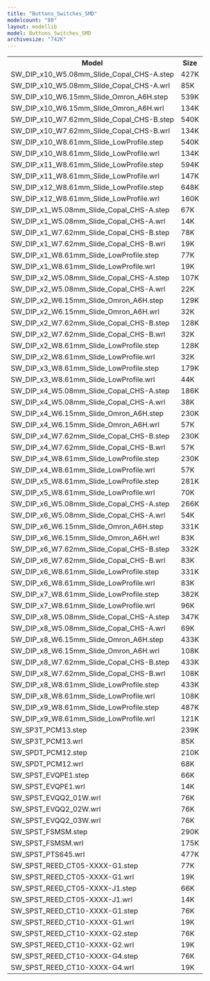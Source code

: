 ```yaml
---
title: "Buttons_Switches_SMD"
modelcount: "80"
layout: modellib
model: Buttons_Switches_SMD
archivesize: "742K"
---
```


<table><tr>
<th>Model</th>
<th>Size</th>
</tr>
<tr><td>SW_DIP_x10_W5.08mm_Slide_Copal_CHS-A.step</td><td>427K</td></tr>
<tr><td>SW_DIP_x10_W5.08mm_Slide_Copal_CHS-A.wrl</td><td>85K</td></tr>
<tr><td>SW_DIP_x10_W6.15mm_Slide_Omron_A6H.step</td><td>539K</td></tr>
<tr><td>SW_DIP_x10_W6.15mm_Slide_Omron_A6H.wrl</td><td>134K</td></tr>
<tr><td>SW_DIP_x10_W7.62mm_Slide_Copal_CHS-B.step</td><td>540K</td></tr>
<tr><td>SW_DIP_x10_W7.62mm_Slide_Copal_CHS-B.wrl</td><td>134K</td></tr>
<tr><td>SW_DIP_x10_W8.61mm_Slide_LowProfile.step</td><td>540K</td></tr>
<tr><td>SW_DIP_x10_W8.61mm_Slide_LowProfile.wrl</td><td>134K</td></tr>
<tr><td>SW_DIP_x11_W8.61mm_Slide_LowProfile.step</td><td>594K</td></tr>
<tr><td>SW_DIP_x11_W8.61mm_Slide_LowProfile.wrl</td><td>147K</td></tr>
<tr><td>SW_DIP_x12_W8.61mm_Slide_LowProfile.step</td><td>648K</td></tr>
<tr><td>SW_DIP_x12_W8.61mm_Slide_LowProfile.wrl</td><td>160K</td></tr>
<tr><td>SW_DIP_x1_W5.08mm_Slide_Copal_CHS-A.step</td><td>67K</td></tr>
<tr><td>SW_DIP_x1_W5.08mm_Slide_Copal_CHS-A.wrl</td><td>14K</td></tr>
<tr><td>SW_DIP_x1_W7.62mm_Slide_Copal_CHS-B.step</td><td>78K</td></tr>
<tr><td>SW_DIP_x1_W7.62mm_Slide_Copal_CHS-B.wrl</td><td>19K</td></tr>
<tr><td>SW_DIP_x1_W8.61mm_Slide_LowProfile.step</td><td>77K</td></tr>
<tr><td>SW_DIP_x1_W8.61mm_Slide_LowProfile.wrl</td><td>19K</td></tr>
<tr><td>SW_DIP_x2_W5.08mm_Slide_Copal_CHS-A.step</td><td>107K</td></tr>
<tr><td>SW_DIP_x2_W5.08mm_Slide_Copal_CHS-A.wrl</td><td>22K</td></tr>
<tr><td>SW_DIP_x2_W6.15mm_Slide_Omron_A6H.step</td><td>129K</td></tr>
<tr><td>SW_DIP_x2_W6.15mm_Slide_Omron_A6H.wrl</td><td>32K</td></tr>
<tr><td>SW_DIP_x2_W7.62mm_Slide_Copal_CHS-B.step</td><td>128K</td></tr>
<tr><td>SW_DIP_x2_W7.62mm_Slide_Copal_CHS-B.wrl</td><td>32K</td></tr>
<tr><td>SW_DIP_x2_W8.61mm_Slide_LowProfile.step</td><td>128K</td></tr>
<tr><td>SW_DIP_x2_W8.61mm_Slide_LowProfile.wrl</td><td>32K</td></tr>
<tr><td>SW_DIP_x3_W8.61mm_Slide_LowProfile.step</td><td>179K</td></tr>
<tr><td>SW_DIP_x3_W8.61mm_Slide_LowProfile.wrl</td><td>44K</td></tr>
<tr><td>SW_DIP_x4_W5.08mm_Slide_Copal_CHS-A.step</td><td>186K</td></tr>
<tr><td>SW_DIP_x4_W5.08mm_Slide_Copal_CHS-A.wrl</td><td>38K</td></tr>
<tr><td>SW_DIP_x4_W6.15mm_Slide_Omron_A6H.step</td><td>230K</td></tr>
<tr><td>SW_DIP_x4_W6.15mm_Slide_Omron_A6H.wrl</td><td>57K</td></tr>
<tr><td>SW_DIP_x4_W7.62mm_Slide_Copal_CHS-B.step</td><td>230K</td></tr>
<tr><td>SW_DIP_x4_W7.62mm_Slide_Copal_CHS-B.wrl</td><td>57K</td></tr>
<tr><td>SW_DIP_x4_W8.61mm_Slide_LowProfile.step</td><td>230K</td></tr>
<tr><td>SW_DIP_x4_W8.61mm_Slide_LowProfile.wrl</td><td>57K</td></tr>
<tr><td>SW_DIP_x5_W8.61mm_Slide_LowProfile.step</td><td>281K</td></tr>
<tr><td>SW_DIP_x5_W8.61mm_Slide_LowProfile.wrl</td><td>70K</td></tr>
<tr><td>SW_DIP_x6_W5.08mm_Slide_Copal_CHS-A.step</td><td>266K</td></tr>
<tr><td>SW_DIP_x6_W5.08mm_Slide_Copal_CHS-A.wrl</td><td>54K</td></tr>
<tr><td>SW_DIP_x6_W6.15mm_Slide_Omron_A6H.step</td><td>331K</td></tr>
<tr><td>SW_DIP_x6_W6.15mm_Slide_Omron_A6H.wrl</td><td>83K</td></tr>
<tr><td>SW_DIP_x6_W7.62mm_Slide_Copal_CHS-B.step</td><td>332K</td></tr>
<tr><td>SW_DIP_x6_W7.62mm_Slide_Copal_CHS-B.wrl</td><td>83K</td></tr>
<tr><td>SW_DIP_x6_W8.61mm_Slide_LowProfile.step</td><td>331K</td></tr>
<tr><td>SW_DIP_x6_W8.61mm_Slide_LowProfile.wrl</td><td>83K</td></tr>
<tr><td>SW_DIP_x7_W8.61mm_Slide_LowProfile.step</td><td>382K</td></tr>
<tr><td>SW_DIP_x7_W8.61mm_Slide_LowProfile.wrl</td><td>96K</td></tr>
<tr><td>SW_DIP_x8_W5.08mm_Slide_Copal_CHS-A.step</td><td>347K</td></tr>
<tr><td>SW_DIP_x8_W5.08mm_Slide_Copal_CHS-A.wrl</td><td>69K</td></tr>
<tr><td>SW_DIP_x8_W6.15mm_Slide_Omron_A6H.step</td><td>433K</td></tr>
<tr><td>SW_DIP_x8_W6.15mm_Slide_Omron_A6H.wrl</td><td>108K</td></tr>
<tr><td>SW_DIP_x8_W7.62mm_Slide_Copal_CHS-B.step</td><td>433K</td></tr>
<tr><td>SW_DIP_x8_W7.62mm_Slide_Copal_CHS-B.wrl</td><td>108K</td></tr>
<tr><td>SW_DIP_x8_W8.61mm_Slide_LowProfile.step</td><td>433K</td></tr>
<tr><td>SW_DIP_x8_W8.61mm_Slide_LowProfile.wrl</td><td>108K</td></tr>
<tr><td>SW_DIP_x9_W8.61mm_Slide_LowProfile.step</td><td>487K</td></tr>
<tr><td>SW_DIP_x9_W8.61mm_Slide_LowProfile.wrl</td><td>121K</td></tr>
<tr><td>SW_SP3T_PCM13.step</td><td>239K</td></tr>
<tr><td>SW_SP3T_PCM13.wrl</td><td>85K</td></tr>
<tr><td>SW_SPDT_PCM12.step</td><td>210K</td></tr>
<tr><td>SW_SPDT_PCM12.wrl</td><td>68K</td></tr>
<tr><td>SW_SPST_EVQPE1.step</td><td>66K</td></tr>
<tr><td>SW_SPST_EVQPE1.wrl</td><td>14K</td></tr>
<tr><td>SW_SPST_EVQQ2_01W.wrl</td><td>76K</td></tr>
<tr><td>SW_SPST_EVQQ2_02W.wrl</td><td>76K</td></tr>
<tr><td>SW_SPST_EVQQ2_03W.wrl</td><td>76K</td></tr>
<tr><td>SW_SPST_FSMSM.step</td><td>290K</td></tr>
<tr><td>SW_SPST_FSMSM.wrl</td><td>175K</td></tr>
<tr><td>SW_SPST_PTS645.wrl</td><td>477K</td></tr>
<tr><td>SW_SPST_REED_CT05-XXXX-G1.step</td><td>77K</td></tr>
<tr><td>SW_SPST_REED_CT05-XXXX-G1.wrl</td><td>19K</td></tr>
<tr><td>SW_SPST_REED_CT05-XXXX-J1.step</td><td>66K</td></tr>
<tr><td>SW_SPST_REED_CT05-XXXX-J1.wrl</td><td>14K</td></tr>
<tr><td>SW_SPST_REED_CT10-XXXX-G1.step</td><td>76K</td></tr>
<tr><td>SW_SPST_REED_CT10-XXXX-G1.wrl</td><td>19K</td></tr>
<tr><td>SW_SPST_REED_CT10-XXXX-G2.step</td><td>76K</td></tr>
<tr><td>SW_SPST_REED_CT10-XXXX-G2.wrl</td><td>19K</td></tr>
<tr><td>SW_SPST_REED_CT10-XXXX-G4.step</td><td>76K</td></tr>
<tr><td>SW_SPST_REED_CT10-XXXX-G4.wrl</td><td>19K</td></tr>
